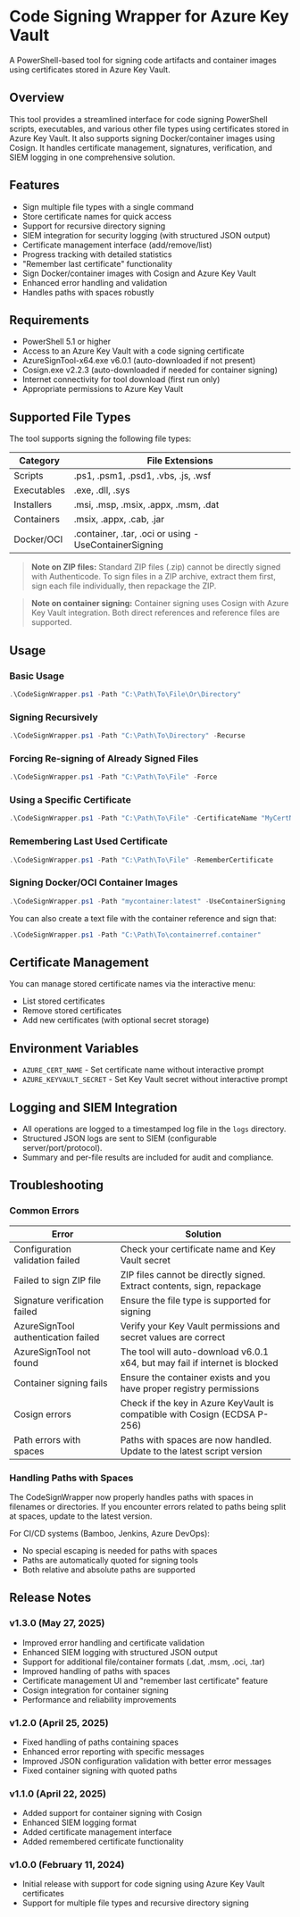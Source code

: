 # Code Signing Wrapper for Azure Key Vault

A PowerShell-based tool for signing code artifacts and container images using certificates stored in Azure Key Vault.

## Overview

This tool provides a streamlined interface for code signing PowerShell scripts, executables, and various other file types using certificates stored in Azure Key Vault. It also supports signing Docker/container images using Cosign. It handles certificate management, signatures, verification, and SIEM logging in one comprehensive solution.

## Features

- Sign multiple file types with a single command
- Store certificate names for quick access
- Support for recursive directory signing
- SIEM integration for security logging (with structured JSON output)
- Certificate management interface (add/remove/list)
- Progress tracking with detailed statistics
- "Remember last certificate" functionality
- Sign Docker/container images with Cosign and Azure Key Vault
- Enhanced error handling and validation
- Handles paths with spaces robustly

## Requirements

- PowerShell 5.1 or higher
- Access to an Azure Key Vault with a code signing certificate
- AzureSignTool-x64.exe v6.0.1 (auto-downloaded if not present)
- Cosign.exe v2.2.3 (auto-downloaded if needed for container signing)
- Internet connectivity for tool download (first run only)
- Appropriate permissions to Azure Key Vault

## Supported File Types

The tool supports signing the following file types:

| Category      | File Extensions                                      |
|---------------|-----------------------------------------------------|
| Scripts       | .ps1, .psm1, .psd1, .vbs, .js, .wsf                 |
| Executables   | .exe, .dll, .sys                                    |
| Installers    | .msi, .msp, .msix, .appx, .msm, .dat                |
| Containers    | .msix, .appx, .cab, .jar                            |
| Docker/OCI    | .container, .tar, .oci or using -UseContainerSigning|

> **Note on ZIP files:** Standard ZIP files (.zip) cannot be directly signed with Authenticode. To sign files in a ZIP archive, extract them first, sign each file individually, then repackage the ZIP.

> **Note on container signing:** Container signing uses Cosign with Azure Key Vault integration. Both direct references and reference files are supported.

## Usage

### Basic Usage

```powershell
.\CodeSignWrapper.ps1 -Path "C:\Path\To\File\Or\Directory"
```

### Signing Recursively

```powershell
.\CodeSignWrapper.ps1 -Path "C:\Path\To\Directory" -Recurse
```

### Forcing Re-signing of Already Signed Files

```powershell
.\CodeSignWrapper.ps1 -Path "C:\Path\To\File" -Force
```

### Using a Specific Certificate

```powershell
.\CodeSignWrapper.ps1 -Path "C:\Path\To\File" -CertificateName "MyCertName"
```

### Remembering Last Used Certificate

```powershell
.\CodeSignWrapper.ps1 -Path "C:\Path\To\File" -RememberCertificate
```

### Signing Docker/OCI Container Images

```powershell
.\CodeSignWrapper.ps1 -Path "mycontainer:latest" -UseContainerSigning
```

You can also create a text file with the container reference and sign that:

```powershell
.\CodeSignWrapper.ps1 -Path "C:\Path\To\containerref.container"
```

## Certificate Management

You can manage stored certificate names via the interactive menu:
- List stored certificates
- Remove stored certificates
- Add new certificates (with optional secret storage)

## Environment Variables

- `AZURE_CERT_NAME` - Set certificate name without interactive prompt
- `AZURE_KEYVAULT_SECRET` - Set Key Vault secret without interactive prompt

## Logging and SIEM Integration

- All operations are logged to a timestamped log file in the `logs` directory.
- Structured JSON logs are sent to SIEM (configurable server/port/protocol).
- Summary and per-file results are included for audit and compliance.

## Troubleshooting

### Common Errors

| Error                          | Solution                                                                 |
|--------------------------------|--------------------------------------------------------------------------|
| Configuration validation failed| Check your certificate name and Key Vault secret                         |
| Failed to sign ZIP file        | ZIP files cannot be directly signed. Extract contents, sign, repackage   |
| Signature verification failed  | Ensure the file type is supported for signing                            |
| AzureSignTool authentication failed | Verify your Key Vault permissions and secret values are correct    |
| AzureSignTool not found        | The tool will auto-download v6.0.1 x64, but may fail if internet is blocked|
| Container signing fails        | Ensure the container exists and you have proper registry permissions     |
| Cosign errors                  | Check if the key in Azure KeyVault is compatible with Cosign (ECDSA P-256)|
| Path errors with spaces        | Paths with spaces are now handled. Update to the latest script version   |

### Handling Paths with Spaces

The CodeSignWrapper now properly handles paths with spaces in filenames or directories. If you encounter errors related to paths being split at spaces, update to the latest version.

For CI/CD systems (Bamboo, Jenkins, Azure DevOps):
- No special escaping is needed for paths with spaces
- Paths are automatically quoted for signing tools
- Both relative and absolute paths are supported

## Release Notes

### v1.3.0 (May 27, 2025)
- Improved error handling and certificate validation
- Enhanced SIEM logging with structured JSON output
- Support for additional file/container formats (.dat, .msm, .oci, .tar)
- Improved handling of paths with spaces
- Certificate management UI and "remember last certificate" feature
- Cosign integration for container signing
- Performance and reliability improvements

### v1.2.0 (April 25, 2025)
- Fixed handling of paths containing spaces
- Enhanced error reporting with specific messages
- Improved JSON configuration validation with better error messages
- Fixed container signing with quoted paths

### v1.1.0 (April 22, 2025)
- Added support for container signing with Cosign
- Enhanced SIEM logging format
- Added certificate management interface
- Added remembered certificate functionality

### v1.0.0 (February 11, 2024)
- Initial release with support for code signing using Azure Key Vault certificates
- Support for multiple file types and recursive directory signing
